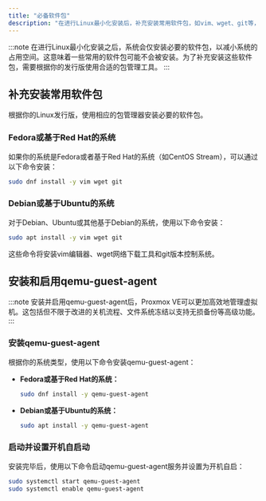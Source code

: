 ```yaml
---
title: "必备软件包"
description: "在进行Linux最小化安装后，补充安装常用软件包，如vim、wget、git等，并介绍了如何启用qemu-guest-agent服务。"
---
```


:::note
在进行Linux最小化安装之后，系统会仅安装必要的软件包，以减小系统的占用空间。这意味着一些常用的软件包可能不会被安装。为了补充安装这些软件包，需要根据你的发行版使用合适的包管理工具。
:::

## 补充安装常用软件包

根据你的Linux发行版，使用相应的包管理器安装必要的软件包。

### Fedora或基于Red Hat的系统

如果你的系统是Fedora或者基于Red Hat的系统（如CentOS Stream），可以通过以下命令安装：

```bash
sudo dnf install -y vim wget git
```

### Debian或基于Ubuntu的系统

对于Debian、Ubuntu或其他基于Debian的系统，使用以下命令安装：

```bash
sudo apt install -y vim wget git
```

这些命令将安装vim编辑器、wget网络下载工具和git版本控制系统。

## 安装和启用qemu-guest-agent

:::note
安装并启用qemu-guest-agent后，Proxmox VE可以更加高效地管理虚拟机。这包括但不限于改进的关机流程、文件系统冻结以支持无损备份等高级功能。
:::

### 安装qemu-guest-agent

根据你的系统类型，使用以下命令安装qemu-guest-agent：

- **Fedora或基于Red Hat的系统：**

    ```bash
    sudo dnf install -y qemu-guest-agent
    ```

- **Debian或基于Ubuntu的系统：**

    ```bash
    sudo apt install -y qemu-guest-agent
    ```

### 启动并设置开机自启动

安装完毕后，使用以下命令启动qemu-guest-agent服务并设置为开机自启：

```bash
sudo systemctl start qemu-guest-agent
sudo systemctl enable qemu-guest-agent
```